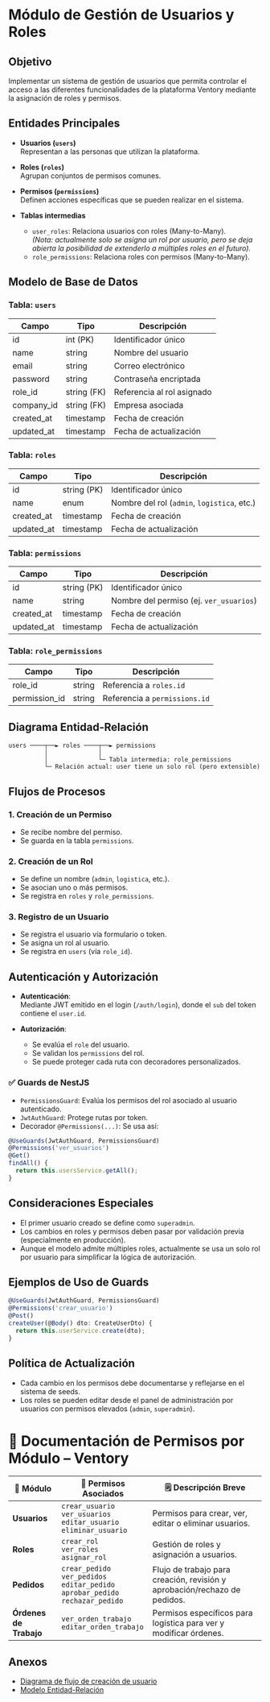 # Módulo de Gestión de Usuarios y Roles

## Objetivo

Implementar un sistema de gestión de usuarios que permita controlar el acceso a las diferentes funcionalidades de la plataforma Ventory mediante la asignación de roles y permisos.

## Entidades Principales

- **Usuarios (`users`)**  
  Representan a las personas que utilizan la plataforma.

- **Roles (`roles`)**  
  Agrupan conjuntos de permisos comunes.

- **Permisos (`permissions`)**  
  Definen acciones específicas que se pueden realizar en el sistema.

- **Tablas intermedias**
  - `user_roles`: Relaciona usuarios con roles (Many-to-Many).  
    _(Nota: actualmente solo se asigna un rol por usuario, pero se deja abierta la posibilidad de extenderlo a múltiples roles en el futuro)._
  - `role_permissions`: Relaciona roles con permisos (Many-to-Many).

## Modelo de Base de Datos

### Tabla: `users`

| Campo      | Tipo        | Descripción                |
| ---------- | ----------- | -------------------------- |
| id         | int (PK)    | Identificador único        |
| name       | string      | Nombre del usuario         |
| email      | string      | Correo electrónico         |
| password   | string      | Contraseña encriptada      |
| role_id    | string (FK) | Referencia al rol asignado |
| company_id | string (FK) | Empresa asociada           |
| created_at | timestamp   | Fecha de creación          |
| updated_at | timestamp   | Fecha de actualización     |

### Tabla: `roles`

| Campo      | Tipo        | Descripción                                 |
| ---------- | ----------- | ------------------------------------------- |
| id         | string (PK) | Identificador único                         |
| name       | enum        | Nombre del rol (`admin`, `logistica`, etc.) |
| created_at | timestamp   | Fecha de creación                           |
| updated_at | timestamp   | Fecha de actualización                      |

### Tabla: `permissions`

| Campo      | Tipo        | Descripción                             |
| ---------- | ----------- | --------------------------------------- |
| id         | string (PK) | Identificador único                     |
| name       | string      | Nombre del permiso (ej. `ver_usuarios`) |
| created_at | timestamp   | Fecha de creación                       |
| updated_at | timestamp   | Fecha de actualización                  |

### Tabla: `role_permissions`

| Campo         | Tipo   | Descripción                   |
| ------------- | ------ | ----------------------------- |
| role_id       | string | Referencia a `roles.id`       |
| permission_id | string | Referencia a `permissions.id` |

## Diagrama Entidad-Relación

```
users ────┬──► roles ────┬──► permissions
          │              │
          │              └─ Tabla intermedia: role_permissions
          └─ Relación actual: user tiene un solo rol (pero extensible)
```

## Flujos de Procesos

### 1. Creación de un Permiso

- Se recibe nombre del permiso.
- Se guarda en la tabla `permissions`.

### 2. Creación de un Rol

- Se define un nombre (`admin`, `logistica`, etc.).
- Se asocian uno o más permisos.
- Se registra en `roles` y `role_permissions`.

### 3. Registro de un Usuario

- Se registra el usuario vía formulario o token.
- Se asigna un rol al usuario.
- Se registra en `users` (vía `role_id`).

## Autenticación y Autorización

- **Autenticación**:  
  Mediante JWT emitido en el login (`/auth/login`), donde el `sub` del token contiene el `user.id`.

- **Autorización**:
  - Se evalúa el `role` del usuario.
  - Se validan los `permissions` del rol.
  - Se puede proteger cada ruta con decoradores personalizados.

### ✅ Guards de NestJS

- `PermissionsGuard`: Evalúa los permisos del rol asociado al usuario autenticado.
- `JwtAuthGuard`: Protege rutas por token.
- Decorador `@Permissions(...)`: Se usa así:

```ts
@UseGuards(JwtAuthGuard, PermissionsGuard)
@Permissions('ver_usuarios')
@Get()
findAll() {
  return this.usersService.getAll();
}
```

## Consideraciones Especiales

- El primer usuario creado se define como `superadmin`.
- Los cambios en roles y permisos deben pasar por validación previa (especialmente en producción).
- Aunque el modelo admite múltiples roles, actualmente se usa un solo rol por usuario para simplificar la lógica de autorización.

## Ejemplos de Uso de Guards

```ts
@UseGuards(JwtAuthGuard, PermissionsGuard)
@Permissions('crear_usuario')
@Post()
createUser(@Body() dto: CreateUserDto) {
  return this.userService.create(dto);
}
```

## Política de Actualización

- Cada cambio en los permisos debe documentarse y reflejarse en el sistema de seeds.
- Los roles se pueden editar desde el panel de administración por usuarios con permisos elevados (`admin`, `superadmin`).

# 📄 Documentación de Permisos por Módulo – Ventory

| 🧩 Módulo              | 🔐 Permisos Asociados                                                                       | 🗒️ Descripción Breve                                                      |
| ---------------------- | ------------------------------------------------------------------------------------------- | ------------------------------------------------------------------------- |
| **Usuarios**           | `crear_usuario`<br>`ver_usuarios`<br>`editar_usuario`<br>`eliminar_usuario`                 | Permisos para crear, ver, editar o eliminar usuarios.                     |
| **Roles**              | `crear_rol`<br>`ver_roles`<br>`asignar_rol`                                                 | Gestión de roles y asignación a usuarios.                                 |
| **Pedidos**            | `crear_pedido`<br>`ver_pedidos`<br>`editar_pedido`<br>`aprobar_pedido`<br>`rechazar_pedido` | Flujo de trabajo para creación, revisión y aprobación/rechazo de pedidos. |
| **Órdenes de Trabajo** | `ver_orden_trabajo`<br>`editar_orden_trabajo`                                               | Permisos específicos para logística para ver y modificar órdenes.         |

## Anexos

- [Diagrama de flujo de creación de usuario](./flujo-creacion-usuario.png)
- [Modelo Entidad-Relación](./modelo-er.png)
